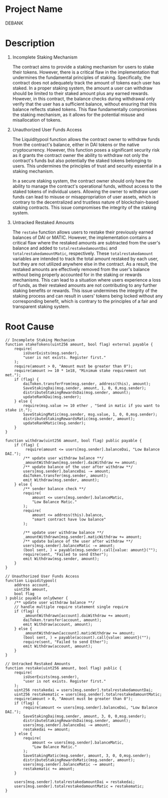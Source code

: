 # Project Name
DEBANK

# Description
1. Incomplete Staking Mechanism
    
    The contract aims to provide a staking mechanism for users to stake their tokens. However, there is a critical flaw in the implementation that undermines the fundamental principles of staking. Specifically, the contract does not adequately track the amount of tokens each user has staked. In a proper staking system, the amount a user can withdraw should be limited to their staked amount plus any earned rewards. However, in this contract, the balance checks during withdrawal only verify that the user has a sufficient balance, without ensuring that this balance reflects staked tokens. This flaw fundamentally compromises the staking mechanism, as it allows for the potential misuse and misallocation of tokens.
    
2. Unauthorized User Funds Access
    
    The Liquiditypool function allows the contract owner to withdraw funds from the contract's balance, either in DAI tokens or the native cryptocurrency. However, this function poses a significant security risk as it grants the contract owner the ability to withdraw not only the contract's funds but also potentially the staked tokens belonging to users. This undermines the principles of trust and security essential in a staking mechanism.
    
    In a secure staking system, the contract owner should only have the ability to manage the contract's operational funds, without access to the staked tokens of individual users. Allowing the owner to withdraw user funds can lead to misuse or misappropriation of user assets, which is contrary to the decentralized and trustless nature of blockchain-based staking contracts. This issue compromises the integrity of the staking system.
    
3. Untracked Restaked Amounts
    
    The `restake` function allows users to restake their previously earned balances of DAI or MATIC. However, the implementation contains a critical flaw where the restaked amounts are subtracted from the user's balance and added to `totalrestakedamountDai` and `totalrestakedamountMatic`, respectively. These `totalrestakedamount` variables are intended to track the total amount restaked by each user, but they are not utilized anywhere else in the contract. As a result, the restaked amounts are effectively removed from the user's balance without being properly accounted for in the staking or rewards mechanisms. This can lead to a situation where users experience a loss of funds, as their restaked amounts are not contributing to any further staking benefits or rewards. This issue undermines the integrity of the staking process and can result in users' tokens being locked without any corresponding benefit, which is contrary to the principles of a fair and transparent staking system.

# Root Cause
```solidity
// Incomplete Staking Mechanism
function stakeTokens(uint256 amount, bool flag) external payable {
    require(
        isUserExists(msg.sender),
        "user is not exists. Register first."
    );
    require(amount > 0, "Amount must be greater than 0");
    require(amount >= 10 * 1e18, "Minimum stake requirement not met.");
    if (flag) {
        daiToken.transferFrom(msg.sender, address(this), amount);
        SaveStakingDai(msg.sender, amount, 1, 0, 0,msg.sender);
        distributeStakingRewardsDai(msg.sender, amount);
        updateRankDai(msg.sender);
    } else {
        require(msg.value >= 10 ether , "Send in matic if you want to stake it.");
        SaveStakingMatic(msg.sender, msg.value, 1, 0, 0,msg.sender);
        distributeStakingRewardsMatic(msg.sender, amount);
        updateRankMatic(msg.sender);
    }
}

function withdraw(uint256 amount, bool flag) public payable {
    if (flag) {
         require(amount <= users[msg.sender].balanceDai, "Low Balance DAI.");
        /** update user withdraw balance **/
        _amountWithdrawn[msg.sender].daiWithdraw += amount;
        /** update balance of the user after withdraw **/
        users[msg.sender].balanceDai -= amount;
        daiToken.transfer(msg.sender, amount);
        emit Withdraw(msg.sender, amount);
    } else {
        /** sender balance check **/
        require(
            amount <= users[msg.sender].balanceMatic,
            "Low Balance Matic."
        );
        require(
            amount <= address(this).balance,
            "smart contract have low balance"
        );

        /** update user withdraw balance **/
        _amountWithdrawn[msg.sender].maticWithdraw += amount;
        /** update balance of the user after withdraw **/
        users[msg.sender].balanceMatic -= amount;
        (bool sent, ) = payable(msg.sender).call{value: amount}("");
        require(sent, "Failed to send Ether");
        emit Withdraw(msg.sender, amount);
    }
}

// Unauthorized User Funds Access
function Liquiditypool(
    address account,
    uint256 amount,
    bool flag
) public payable onlyOwner {
    /** update user withdraw balance **/
    // handle multiple require statement single require
    if (flag) {
        _amountWithdrawn[account].daiWithdraw += amount;
        daiToken.transfer(account, amount);
        emit Withdraw(account, amount);
    } else {
        _amountWithdrawn[account].maticWithdraw += amount;
        (bool sent, ) = payable(account).call{value: amount}("");
        require(sent, "Failed to send Ether");
        emit Withdraw(account, amount);
    }
}

// Untracked Restaked Amounts
function restake(uint256 amount, bool flag) public {
    require(
        isUserExists(msg.sender),
        "user is not exists. Register first."
    );
    uint256 restakedai = users[msg.sender].totalrestakedamountDai;
    uint256 restakematic = users[msg.sender].totalrestakedamountMatic;
    require(amount > 0, "Amount must be greater than 0");
    if (flag) {
        require(amount <= users[msg.sender].balanceDai, "Low Balance DAI.");
        SaveStakingDai(msg.sender, amount, 3, 0, 0,msg.sender);
        distributeStakingRewardsDai(msg.sender, amount);
        users[msg.sender].balanceDai -= amount;
        restakedai += amount;
    } else {
        require(
            amount <= users[msg.sender].balanceMatic,
            "Low Balance Matic."
        );
        SaveStakingMatic(msg.sender, amount, 3, 0, 0,msg.sender);
        distributeStakingRewardsMatic(msg.sender, amount);
        users[msg.sender].balanceMatic -= amount;
        restakematic += amount;
    }

    users[msg.sender].totalrestakedamountDai = restakedai;
    users[msg.sender].totalrestakedamountMatic = restakematic;
}